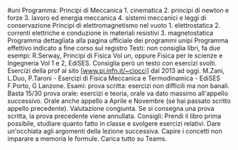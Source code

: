 #uni 
Programma:
	Principi di Meccanica
		1. cinematica
		2. principi di newton e forze
		3. lavoro ed energia meccanica
		4. sistemi meccanici e leggi di conservazione
	Principi di elettromagnetismo nel vuoto
		1. elettrostatica
		2. correnti elettriche e conduzione in materiali resistivi
		3. magnetostatica
	Programma dettagliata alla pagina ufficiale dei programmi unipi
	Programma effettivo indicato a fine corso sul registro
Testi:
	non consiglia libri, fa due esempi: R.Serway, Principi di Fisica Vol un, oppure Fisica per le scienze e Ingegneria Vol 1 e 2, EdiSES.
	Consiglia però un testo con esercizi svolti. Esercizi della prof al sito [www.pi.infn.it/~ciocci] dal 2013 ad oggi.
	M.Zani, L.Duo, P.Taroni - Esercizi di Fisica Meccanica e Termodinamica - EdiSES
	F.Porto, G Lanzone.
Esami:
	prova scritta: esercizi non difficili ma non banali. Basta 15/30
	prova orale: esercizi e teoria, orale va dato massimo all'appello successivo. Orale anche appello a Aprile e Novembre (se hai passato scritto appello precedente).
	Valutazione congiunta. 
	Se si consegna una prova scritta, la prova precedente viene annullata.
	Consigli: Prendi il libro prima possibile, studiare quanto fatto in classe e svolgere esercizi relativi.  Dare un'occhiata agli argomenti della lezione successiva. Capire i concetti non imparare a memoria le formule.
Carica tutto su Teams.